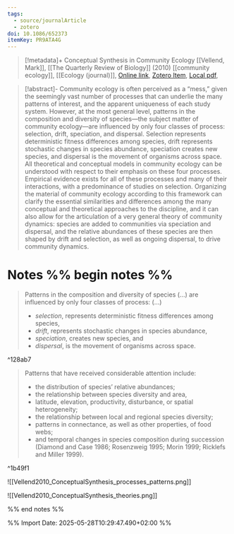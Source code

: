 ```yaml
---
tags:
  - source/journalArticle
  - zotero
doi: 10.1086/652373
itemKey: PR9ATA4G
---
```

>[!metadata]+
> Conceptual Synthesis in Community Ecology
> [[Vellend, Mark]], 
> [[The Quarterly Review of Biology]] (2010)
> [[community ecology]], [[Ecology (journal)]], 
> [Online link](https://www.journals.uchicago.edu/doi/10.1086/652373), [Zotero Item](zotero://select/library/items/PR9ATA4G), [Local pdf](file://C:/Users/aburg/Documents/references/zotero/storage/AT7T4B9L/Vellend2010_ConceptualSynthesis.pdf), 

>[!abstract]-
>Community ecology is often perceived as a “mess,” given the seemingly vast number of processes that can underlie the many patterns of interest, and the apparent uniqueness of each study system. However, at the most general level, patterns in the composition and diversity of species—the subject matter of community ecology—are influenced by only four classes of process: selection, drift, speciation, and dispersal. Selection represents deterministic fitness differences among species, drift represents stochastic changes in species abundance, speciation creates new species, and dispersal is the movement of organisms across space. All theoretical and conceptual models in community ecology can be understood with respect to their emphasis on these four processes. Empirical evidence exists for all of these processes and many of their interactions, with a predominance of studies on selection. Organizing the material of community ecology according to this framework can clarify the essential similarities and differences among the many conceptual and theoretical approaches to the discipline, and it can also allow for the articulation of a very general theory of community dynamics: species are added to communities via speciation and dispersal, and the relative abundances of these species are then shaped by drift and selection, as well as ongoing dispersal, to drive community dynamics.

# Notes %% begin notes %%

>Patterns in the composition and diversity of species (...) are influenced by only four classes of process: (...) 
> - *selection*, represents deterministic fitness differences among species, 
> - *drift*, represents stochastic changes in species abundance,
> - *speciation*, creates new species, and 
> - *dispersal*, is the movement of organisms across space.

^128ab7

>Patterns that have received considerable attention include:
> - the distribution of species’ relative abundances;
> - the relationship between species diversity and area,
> - latitude, elevation, productivity, disturbance, or spatial heterogeneity;
> - the relationship between local and regional species diversity;
> - patterns in connectance, as well as other properties, of food webs;
> - and temporal changes in species composition during succession
>(Diamond and Case 1986; Rosenzweig 1995; Morin 1999; Ricklefs and Miller 1999).

^1b49f1

![[Vellend2010_ConceptualSynthesis_processes_patterns.png]]

![[Vellend2010_ConceptualSynthesis_theories.png]]

%% end notes %%




%% Import Date: 2025-05-28T10:29:47.490+02:00 %%
